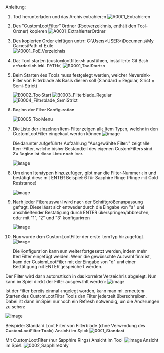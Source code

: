 Anleitung:

1. Tool herunterladen und das Archiv extrahieren
   ![A0001_Extrahieren](https://github.com/user-attachments/assets/6bd37647-3003-4756-9dd6-1eeb8775f0be)



2. Den "CustomLootFilter" Ordner (Rootverzeichnis, enthält den Tool-Ordner) kopieren
   ![A0001_ExtrahierterOrdner](https://github.com/user-attachments/assets/5a315a82-d12a-493a-823d-28fd2d9dd38b)



3. Den kopierten Order einfügen unter:
   C:\Users\<USER>\Documents\My Games\Path of Exile\
   ![A0001_PoE_Verzeichnis](https://github.com/user-attachments/assets/9f0bc2d2-f9cc-45a0-83ec-9aa7e201717d)



4. Das Tool starten (customlootfilter.sh ausführen, installierte Git Bash erforderlich inkl. PATHs)
   ![B0001_ToolStarten](https://github.com/user-attachments/assets/7765aebf-a698-49ee-a9d1-fc2df774f804)



5. Beim Starten des Tools muss festgelegt werden, welcher Neversink-Filter von Filterblade als Basis dienen soll (Standard = Regular, Strict = Semi-Strict)
   
   ![B0002_ToolStart](https://github.com/user-attachments/assets/2c402a8c-1120-4853-a04d-de99701116eb)
   ![B0003_Filterblade_Regular](https://github.com/user-attachments/assets/41c2945a-e1ed-4479-9f1f-b94a605d4977)
   ![B0004_Filterblade_SemiStrict](https://github.com/user-attachments/assets/b6618449-6a08-4022-a750-97e9c4993413)



6. Beginn der Filter Konfiguration
   
   ![B0005_ToolMenu](https://github.com/user-attachments/assets/47bf21f3-45b9-4668-95db-14aefd9a7020)



7. Die Liste der einzelnen Item-Filter zeigen alle Item Typen, welche in den CustomLootFilter eingebaut werden können
   ![image](https://github.com/user-attachments/assets/ffd9f914-ebba-4430-b898-e35c5b8cc94d)

   Die darunter aufgeführte Aufzählung "Ausgewählte Filter:" zeigt alle Item-Filter, welche bisher Bestandteil des eigenen CustomFilters sind. Zu Beginn ist diese Liste noch leer.
   
   ![image](https://github.com/user-attachments/assets/999bb3a0-5c3f-4699-91fa-5101de2bb129)



8. Um einen Itemtypen hinzuzufügen, gibt man die Filter-Nummer ein und bestätigt diese mit ENTER
   Beispiel: 6 für Sapphire Ringe (Ringe mit Cold Resistance)
      
   ![image](https://github.com/user-attachments/assets/5ce039c5-d456-44b0-8c4d-d304aba91136)



9. Nach jeder Filterauswahl wird nach der Schriftgrößenanpassung gefragt. Diese lässt sich entweder durch die Eingabe von "a" und anschließender Bestätigung durch ENTER überspringen/abbrechen, oder mit "1", "2" und "3" konfigurieren

   ![image](https://github.com/user-attachments/assets/ef85c3a7-12cf-47ac-a56d-e70d41e73887)



10. Nun wurde dem CustomLootFilter der erste ItemTyp hinzugefügt.
    ![image](https://github.com/user-attachments/assets/9f5da481-7252-45f7-90cf-bdf022bd1942)

    Die Konfiguration kann nun weiter fortgesetzt werden, indem mehr ItemFilter eingefügt werden. Wenn die gewünschte Auswahl final ist, kann der CustomLootFilter mit der Eingabe von "d" und einer Bestätigung mit ENTER gespeichert werden.


   Der Filter wird dann automatisch in das korrekte Verzeichnis abgelegt.
   Nun kann im Spiel direkt der Filter ausgewählt werden:
   ![image](https://github.com/user-attachments/assets/989778e2-8e12-4da9-95c8-46ee9aaff81b)

   Ist der Filter bereits einmal angelegt worden, kann man mit erneutem Starten des CustomLootFilter Tools den Filter jederzeit überschreiben.
   Dabei ist dann im Spiel nur noch ein Refresh notwendig, um die Änderungen zu sehen:
   
   ![image](https://github.com/user-attachments/assets/19eb3f13-d682-49b8-ae94-c69932782221)



Beispiele:
Standard Loot Filter von Filterblade (ohne Verwendung des CustomLootFilter Tools)
Ansicht im Spiel:
![0001_Standard](https://github.com/user-attachments/assets/44cb1511-3f6d-40dd-9bd5-667a1b33bb61)

Mit CustomLootFilter (nur Sapphire Rings)
Ansicht im Tool:
![image](https://github.com/user-attachments/assets/0a8a83f4-d375-41e1-b258-c132483dc216)
Ansicht im Spiel:
![0002_SapphireOnly](https://github.com/user-attachments/assets/0b994526-93b0-4be5-aacc-2dcf6f7421d5)


